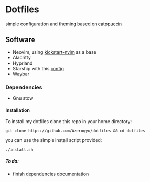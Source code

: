 # Dotfiles
 simple configuration and theming based on [catppuccin](https://github.com/catppuccin/catppuccin) 
## Software 
* Neovim, using  [kickstart-nvim](https://github.com/nvim-lua/kickstart.nvim) as a base
* Alacritty
* Hyprland
* Starship with this [config](https://gist.github.com/8KCoffeeWizard/668f33164c981c5cc39978d6a8e91308)
* Waybar
### Dependencies
* Gnu stow
#### Installation
To install my dotfiles clone this repo in your home directory:

    git clone https://github.com/Azeroqyu/dotfiles && cd dotfiles 

you can use the simple install script provided:


    ./install.sh


##### To do:
* finish dependencies documentation

